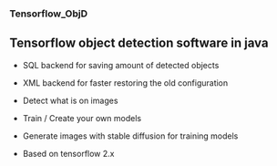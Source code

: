 ### Tensorflow_ObjD

## Tensorflow object detection software in java 

- SQL backend for saving amount of detected objects

- XML backend for faster restoring the old configuration 

- Detect what is on images

- Train / Create your own models

- Generate images with stable diffusion for training models

- Based on tensorflow 2.x